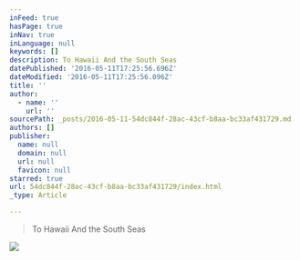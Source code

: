 ```yaml
---
inFeed: true
hasPage: true
inNav: true
inLanguage: null
keywords: []
description: To Hawaii And the South Seas
datePublished: '2016-05-11T17:25:56.696Z'
dateModified: '2016-05-11T17:25:56.096Z'
title: ''
author:
  - name: ''
    url: ''
sourcePath: _posts/2016-05-11-54dc844f-28ac-43cf-b8aa-bc33af431729.md
authors: []
publisher:
  name: null
  domain: null
  url: null
  favicon: null
starred: true
url: 54dc844f-28ac-43cf-b8aa-bc33af431729/index.html
_type: Article

---
```

> To Hawaii And the South Seas

![](https://s3-us-west-2.amazonaws.com/the-grid-img/p/43d05a027b48009f6327051f63d02aaa3ab273cb.png)